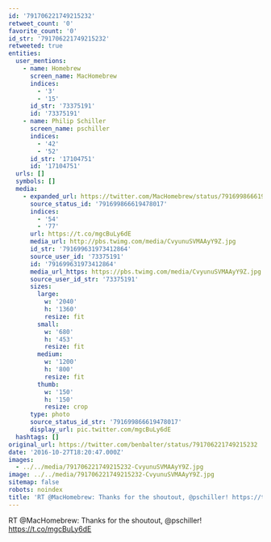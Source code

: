 ```yaml
---
id: '791706221749215232'
retweet_count: '0'
favorite_count: '0'
id_str: '791706221749215232'
retweeted: true
entities:
  user_mentions:
    - name: Homebrew
      screen_name: MacHomebrew
      indices:
        - '3'
        - '15'
      id_str: '73375191'
      id: '73375191'
    - name: Philip Schiller
      screen_name: pschiller
      indices:
        - '42'
        - '52'
      id_str: '17104751'
      id: '17104751'
  urls: []
  symbols: []
  media:
    - expanded_url: https://twitter.com/MacHomebrew/status/791699866619478017/photo/1
      source_status_id: '791699866619478017'
      indices:
        - '54'
        - '77'
      url: https://t.co/mgcBuLy6dE
      media_url: http://pbs.twimg.com/media/CvyunuSVMAAyY9Z.jpg
      id_str: '791699631973412864'
      source_user_id: '73375191'
      id: '791699631973412864'
      media_url_https: https://pbs.twimg.com/media/CvyunuSVMAAyY9Z.jpg
      source_user_id_str: '73375191'
      sizes:
        large:
          w: '2040'
          h: '1360'
          resize: fit
        small:
          w: '680'
          h: '453'
          resize: fit
        medium:
          w: '1200'
          h: '800'
          resize: fit
        thumb:
          w: '150'
          h: '150'
          resize: crop
      type: photo
      source_status_id_str: '791699866619478017'
      display_url: pic.twitter.com/mgcBuLy6dE
  hashtags: []
original_url: https://twitter.com/benbalter/status/791706221749215232
date: '2016-10-27T18:20:47.000Z'
images:
  - ../../media/791706221749215232-CvyunuSVMAAyY9Z.jpg
image: ../../media/791706221749215232-CvyunuSVMAAyY9Z.jpg
sitemap: false
robots: noindex
title: 'RT @MacHomebrew: Thanks for the shoutout, @pschiller! https://t.co/mgcBuLy6dE'
---
```


RT @MacHomebrew: Thanks for the shoutout, @pschiller! https://t.co/mgcBuLy6dE